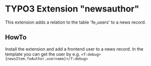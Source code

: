 # TYPO3 Extension "newsauthor"

This extension adds a relation to the table 'fe_users' to a news record.

## HowTo

Install the extension and add a frontend user to a news record. In the template you can get the user by e.g.
`<f:debug>{newsItem.feAuthor.username}</f:debug>`
